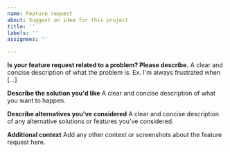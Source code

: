 ```yaml
---
name: Feature request
about: Suggest an idea for this project
title: ''
labels: ''
assignees: ''

---
```


<!--
PLEASE DO NOT USE GITHUB ISSUES TO ASK QUESTIONS! 

The JJWT team uses GitHub Issues only to track actionable work that requires changes to the JJWT codebase.

If you have a usability or general question about JJWT, please instead post your question to StackOverflow using the following JJWT-specific link:

https://stackoverflow.com/questions/ask?tags=jjwt&guided=false

To help ensure you receive a timely response, please follow the StackOverflow guidelines on how to ask a good question: https://stackoverflow.com/help/how-to-ask

Ok, now that that's out of the way - if you're still sure you want to create a feature request or enhancement, please fill in the sections below...
-->

**Is your feature request related to a problem? Please describe.**
A clear and concise description of what the problem is. Ex. I'm always frustrated when [...]

**Describe the solution you'd like**
A clear and concise description of what you want to happen.

**Describe alternatives you've considered**
A clear and concise description of any alternative solutions or features you've considered.

**Additional context**
Add any other context or screenshots about the feature request here.
